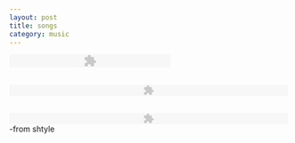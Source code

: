 ```yaml
---
layout: post
title: songs
category: music
---
```

<embed src="http://static.pixelpipe.com/328b0c15-3218-4688-b346-5e96feb413cd.swf" flashvars="soundfile=http://beatplexity.com/download.php?id=8267&autostart=no&loop=yes" type="application/x-shockwave-flash" width="290" height="24">

<br><embed src="http://www.akmusicvideo.com/fmp3player.swf" width="500" height="20" flashvars="file=http://www.akmusicvideo.com/fmp3player.php?id=e19d907700e23177ab4f&autostart=false"></embed>

<br><embed src="http://fs.shtyle.fm/images//mediaplayer.swf" flashvars="file=http://fs1.shtyle.fm/dynimg/usrsng/0E/1E/41098766_lldt.mp3" type="application/x-shockwave-flash" width="500" height="20"></embed>-from shtyle
